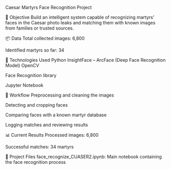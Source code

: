 Caesar Martyrs Face Recognition Project

🎯 Objective
Build an intelligent system capable of recognizing martyrs' faces in the Caesar photo leaks and matching them with known images from families or trusted sources.

📦 Data
Total collected images: 6,800

Identified martyrs so far: 34

🧠 Technologies Used
Python
InsightFace – ArcFace (Deep Face Recognition Model)
OpenCV

Face Recognition library

Jupyter Notebook

🔧 Workflow
Preprocessing and cleaning the images

Detecting and cropping faces

Comparing faces with a known martyr database

Logging matches and reviewing results

📊 Current Results
Processed images: 6,800

Successful matches: 34 martyrs

📁 Project Files
face_recognize_CUASER2.ipynb: Main notebook containing the face recognition process
